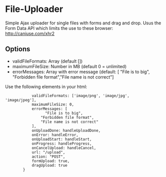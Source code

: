 File-Uploader
=============

Simple Ajax uploader for single files with forms and drag and drop. Usus the Form Data API which limits the use to these browser: http://caniuse.com/xhr2

Options
-------
- validFileFormats: Array (default [])
- maximumFileSize: Number in MB (default 0 = unlimited)
- errorMessages: Array with error message (default: [ "File is to big", "Forbidden file format","File name is not correct"]

Use the following elements in your html:

	            validFileFormats: ['image/png', 'image/jpg', 'image/jpeg'],
	            maximumFileSize: 0,
          		errorMessages: [
                      "File is to big",
          			"Forbidden file format",
          			"File name is not correct"
          		],
	            onUploadDone: handleUploadDone,
	            onError: handleError,
	            onUploadStart: handleStart,
	            onProgress: handleProgress,
	            onCancelUpload: handleCancel,
	            url: "/upload",
          		action: "POST",
          		formUpload: true,
          		dragUpload: true	
	        }

		
